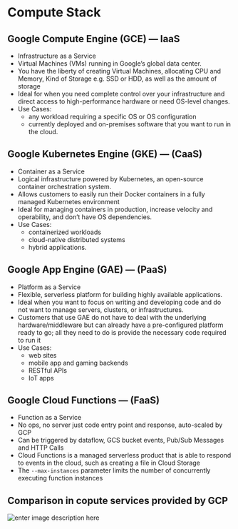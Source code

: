 # Compute Stack

## Google Compute Engine (GCE) — IaaS
- Infrastructure as a Service
- Virtual Machines (VMs) running in Google’s global data center. 
- You have the liberty of creating Virtual Machines, allocating CPU and Memory, Kind of Storage e.g. SSD or HDD, as well as the amount of storage
- Ideal for when you need complete control over your infrastructure and direct access to high-performance hardware or need OS-level changes.
- Use Cases: 
	- any workload requiring a specific OS or OS configuration
	- currently deployed and on-premises software that you want to run in the cloud.

## Google Kubernetes Engine (GKE) — (CaaS)
- Container as a Service
- Logical infrastructure powered by Kubernetes, an open-source container orchestration system. 
- Allows customers to easily run their Docker containers in a fully managed Kubernetes environment
- Ideal for managing containers in production, increase velocity and operability, and don’t have OS dependencies. 
- Use Cases: 
	- containerized workloads
	- cloud-native distributed systems
	- hybrid applications.

## Google App Engine (GAE) — (PaaS)
- Platform as a Service
- Flexible, serverless platform for building highly available applications.
- Ideal when you want to focus on writing and developing code and do not want to manage servers, clusters, or infrastructures. 
- Customers that use GAE do not have to deal with the underlying hardware/middleware but can already have a pre-configured platform ready to go; all they need to do is provide the necessary code required to run it
- Use Cases:
	- web sites
	- mobile app and gaming backends
	- RESTful APIs
	- IoT apps

## Google Cloud Functions — (FaaS)
- Function as a Service
- No ops, no server just code entry point and response, auto-scaled by GCP
- Can be triggered by dataflow, GCS bucket events, Pub/Sub Messages and HTTP Calls
- Cloud Functions is a managed serverless product that is able to respond to events in the cloud, such as creating a file in Cloud Storage
- The `--max-instances` parameter limits the number of concurrently executing function instances

## Comparison in copute services provided by GCP
![enter image description here](https://storage.googleapis.com/gweb-cloudblog-publish/images/GCP2Bcompute2Bservice2Bladder51qi.max-1200x1200.PNG)
